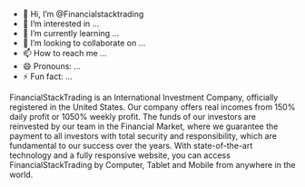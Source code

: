 - 👋 Hi, I’m @Financialstacktrading
- 👀 I’m interested in ...
- 🌱 I’m currently learning ...
- 💞️ I’m looking to collaborate on ...
- 📫 How to reach me ...
- 😄 Pronouns: ...
- ⚡ Fun fact: ...

<!---
Financialstacktrading/Financialstacktrading is a ✨ special ✨ repository because its `README.md` (this file) appears on your GitHub profile.
You can click the Preview link to take a look at your changes.
--->
FinancialStackTrading is an International Investment Company, officially registered in the United States.
Our company offers real incomes from 150% daily profit or 1050% weekly profit. The funds of our investors are reinvested by our team in the Financial Market, where we guarantee the payment to all investors with total security and responsibility, which are fundamental to our success over the years.
With state-of-the-art technology and a fully responsive website, you can access FinancialStackTrading by Computer, Tablet and Mobile from anywhere in the world.
